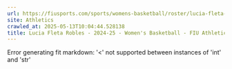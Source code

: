 ```yaml
---
url: https://fiusports.com/sports/womens-basketball/roster/lucia-fleta-robles/12973
site: Athletics
crawled_at: 2025-05-13T10:04:44.528138
title: Lucia Fleta Robles - 2024-25 - Women's Basketball - FIU Athletics
---
```


Error generating fit markdown: '<' not supported between instances of 'int' and 'str'